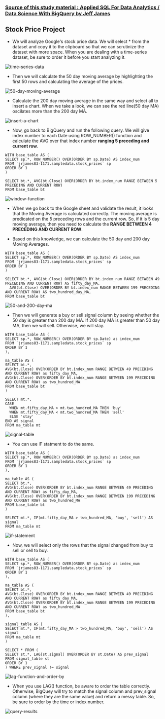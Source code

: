 ### [Source of this study material : Applied SQL For Data Analytics / Data Science With BigQuery by Jeff James](https://www.udemy.com/course/applied-sql-for-data-analytics-data-science-with-bigquery/)


## Stock Price Project

- We will analyze Google's stock price data. We will select * from the dataset and copy it to the clipboard so that we can scrutinize the dataset with more space. When you are dealing with a time-series dataset, be sure to order it before you start analyzing it.


![time-series-data](/pictures/BigQuery/stock-price-project/time-series-data.PNG "time series data")


- Then we will calculate the 50 day moving average by highlighting the first 50 rows and calculating the average of the prices.


![50-day-moving-average](/pictures/BigQuery/stock-price-project/50-day-moving-average.PNG "50 day moving average")



- Calculate the 200 day moving average in the same way and select all to insert a chart. When we take a look, we can see the red line(50 day MA) oscilates more than the 200 day MA.


![insert-a-chart](/pictures/BigQuery/stock-price-project/insert-a-chart.PNG "insert a chart")


- Now, go back to BigQuery and run the following query. We will give index number to each Date using ROW_NUMBER() function and calculate the AVG over that index number **ranging 5 preceding and current row**.


```
WITH base_table AS (
SELECT sp.*, ROW_NUMBER() OVER(ORDER BY sp.Date) AS index_num
FROM `jrjames83-1171.sampledata.stock_prices` sp
ORDER BY 1
)

SELECT bt.*, AVG(bt.Close) OVER(ORDER BY bt.index_num RANGE BETWEEN 5 PRECEDING AND CURRENT ROW)
FROM base_table bt
```


![window-function](/pictures/BigQuery/stock-price-project/window-function.PNG "window function")


- When we go back to the Google sheet and validate the result, it looks that the Moving Average is calculated correctly. The moving average is predicated on the 5 preceding rows and the current row. So, if it is 5 day moving average, then you need to calculate the **RANGE BETWEEN 4 PRECEDING AND CURRENT ROW**.


- Based on this knowledge, we can calculate the 50 day and 200 day Moving Averages.


```
WITH base_table AS (
SELECT sp.*, ROW_NUMBER() OVER(ORDER BY sp.Date) AS index_num
FROM `jrjames83-1171.sampledata.stock_prices` sp
ORDER BY 1
)

SELECT bt.*, AVG(bt.Close) OVER(ORDER BY bt.index_num RANGE BETWEEN 49 PRECEDING AND CURRENT ROW) AS fifty_day_MA,
  AVG(bt.Close) OVER(ORDER BY bt.index_num RANGE BETWEEN 199 PRECEDING AND CURRENT ROW) AS two_hundred_day_MA,
FROM base_table bt
```


![50-and-200-day-ma](/pictures/BigQuery/stock-price-project/50-and-200-day-ma.PNG "50 and 200 day MA")


- Then we will generate a buy or sell signal column by seeing whether the 50 day is greater than 200 day MA. If 200 day MA is greater than 50 day MA, then we will sell. Otherwise, we will stay.


```
WITH base_table AS (
SELECT sp.*, ROW_NUMBER() OVER(ORDER BY sp.Date) as index_num
FROM `jrjames83-1171.sampledata.stock_prices` sp
ORDER BY 1
),

ma_table AS (
SELECT bt.*, 
AVG(bt.Close) OVER(ORDER BY bt.index_num RANGE BETWEEN 49 PRECEDING AND CURRENT ROW) as fifty_day_MA,
AVG(bt.Close) OVER(ORDER BY bt.index_num RANGE BETWEEN 199 PRECEDING AND CURRENT ROW) as two_hundred_MA
FROM base_table bt
)

SELECT mt.*, 
CASE
  WHEN mt.fifty_day_MA > mt.two_hundred_MA THEN 'buy'
  WHEN mt.fifty_day_MA < mt.two_hundred_MA THEN 'sell'
  ELSE 'stay'
END AS signal
FROM ma_table mt
```


![signal-table](/pictures/BigQuery/stock-price-project/signal-table.PNG "signal table")


- You can use IF statment to do the same.


```
WITH base_table AS (
SELECT sp.*, ROW_NUMBER() OVER(ORDER BY sp.Date) as index_num
FROM `jrjames83-1171.sampledata.stock_prices` sp
ORDER BY 1
),

ma_table AS (
SELECT bt.*, 
AVG(bt.Close) OVER(ORDER BY bt.index_num RANGE BETWEEN 49 PRECEDING AND CURRENT ROW) as fifty_day_MA,
AVG(bt.Close) OVER(ORDER BY bt.index_num RANGE BETWEEN 199 PRECEDING AND CURRENT ROW) as two_hundred_MA
FROM base_table bt
)

SELECT mt.*, IF(mt.fifty_day_MA > two_hundred_MA, 'buy', 'sell') AS signal
FROM ma_table mt
```


![if-statement](/pictures/BigQuery/stock-price-project/if-statement.PNG "if statement")


- Now, we will select only the rows that the signal changed from buy to sell or sell to buy.


```
WITH base_table AS (
SELECT sp.*, ROW_NUMBER() OVER(ORDER BY sp.Date) as index_num
FROM `jrjames83-1171.sampledata.stock_prices` sp
ORDER BY 1
),

ma_table AS (
SELECT bt.*, 
AVG(bt.Close) OVER(ORDER BY bt.index_num RANGE BETWEEN 49 PRECEDING AND CURRENT ROW) as fifty_day_MA,
AVG(bt.Close) OVER(ORDER BY bt.index_num RANGE BETWEEN 199 PRECEDING AND CURRENT ROW) as two_hundred_MA
FROM base_table bt
),

signal_table AS (
SELECT mt.*, IF(mt.fifty_day_MA > two_hundred_MA, 'buy', 'sell') AS signal
FROM ma_table mt
)

SELECT * FROM (
SELECT st.*, LAG(st.signal) OVER(ORDER BY st.Date) AS prev_signal
FROM signal_table st
ORDER BY 1
) WHERE prev_signal != signal 
```


![lag-function-and-order-by](/pictures/BigQuery/stock-price-project/lag-function-and-order-by.PNG "lag function and order by")


- When you use LAG() function, be aware to order the table correctly. Otherwise, BigQuey will try to match the signal column and prev_signal column (where they are the same value) and return a messy table. So, be sure to order by the time or index number.


![query-results](/pictures/BigQuery/stock-price-project/query-results.PNG "query results")





